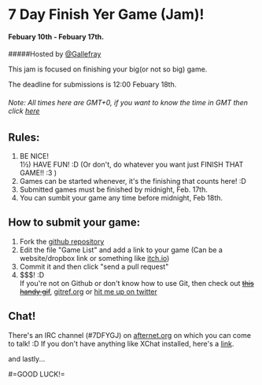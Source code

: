 # 7 Day Finish Yer Game (Jam)!
#### Febuary 10th - Febuary 17th. 
#####Hosted by [@Gallefray](https://www.twitter.com/Gallefray)
 
This jam is focused on finishing your big(or not so big) game. 

The deadline for submissions is 12:00 Febuary 18th.
 
###### Note: All times here are GMT+0, if you want to know the time in GMT then click [here](http://wwp.greenwichmeantime.com/) 

## Rules: 
1) BE NICE!  
1½) HAVE FUN! :D (Or don't, do whatever you want just FINISH THAT GAME!! :3 )  
2) Games can be started whenever, it's the finishing that counts here! :D  
3) Submitted games must be finished by midnight, Feb. 17th.  
4) You can sumbit your game any time before midnight, Feb 18th.

## How to submit your game:
1) Fork the [github repository](https://github.com/Gallefray/FinishYourGame-Jam)  
2) Edit the file "Game List" and add a link to your game (Can be a website/dropbox link or something like [itch.io](http://www.itch.io))  
3) Commit it and then click "send a pull request"  
4) $$$! :D  
If you're not on Github or don't know how to use Git, then check out <del>[this handy gif]()</del>, [gitref.org](http://www.gitref.org) or [hit me up on twitter](https://www.twitter.com/Gallefray)

## Chat!
There's an IRC channel (#7DFYGJ) on [afternet.org](http://afternet.org) on which you can come to talk! :D
If you don't have anything like XChat installed, here's a [link](https://qwebirc.afternet.org/?channels=7DFYGJ&uio=MTE9MjI2dd).  

and lastly...

#=GOOD LUCK!=
